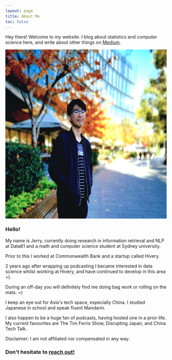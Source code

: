 ```yaml
---
layout: page
title: About Me
toc: False
---
```


<p class="message">
  Hey there! Welcome to my website. I blog about statistics and computer science here, and write about other things on <a href="https://medium.com/@jerry_ye_xu">Medium</a>.
</p>

<!-- <p align="center">
	<img src="/public/dp.jpg" width="250" height="250" alt="Profile Picture" align="center" style="position:relative;display:block;border-radius:90%;border-style:solid;border-color:black;border-width: 2.5px;">
</p> -->

<p align="center">
	<img src="/public/about_page_dp_crop2.jpg" width="607" height="526" alt="Profile Picture" align="center" style="position:relative;display:block;">
</p>

### Hello!

My name is Jerry, currently doing research in information retrieval and NLP at Data61 and a math and computer science student at Sydney university.

Prior to this I worked at Commonwealth Bank and a startup called Hivery.

2 years ago after wrapping up podcasting I became interested in data science whilst working at Hivery, and have continued to develop in this area =).

During an off-day you will definitely find me doing bag work or rolling on the mats. =)

I keep an eye out for Asia's tech space, especially China. I studied Japanese in school and speak fluent Mandarin.

I also happen to be a huge fan of podcasts, having hosted one in a prior life. My current favourites are The Tim Ferris Show, Disrupting Japan, and China Tech Talk.

Disclaimer: I am not affiliated nor compensated in any way.

<h3 class="no_toc">Don't hesitate to <a href="mailto:jerryxu2500@gmail.com">reach out!</a></h3>
